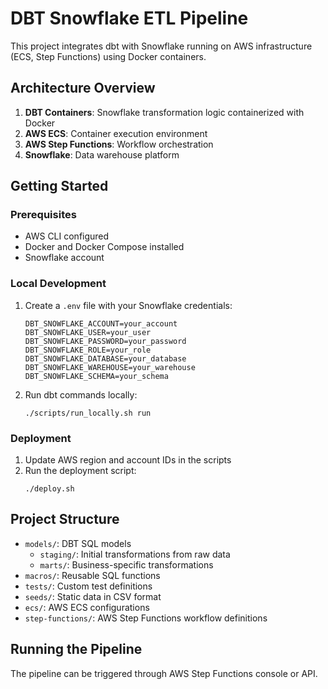# DBT Snowflake ETL Pipeline

This project integrates dbt with Snowflake running on AWS infrastructure (ECS, Step Functions) using Docker containers.

## Architecture Overview

1. **DBT Containers**: Snowflake transformation logic containerized with Docker
2. **AWS ECS**: Container execution environment
3. **AWS Step Functions**: Workflow orchestration
4. **Snowflake**: Data warehouse platform

## Getting Started

### Prerequisites

- AWS CLI configured
- Docker and Docker Compose installed
- Snowflake account

### Local Development

1. Create a `.env` file with your Snowflake credentials:
   ```
   DBT_SNOWFLAKE_ACCOUNT=your_account
   DBT_SNOWFLAKE_USER=your_user
   DBT_SNOWFLAKE_PASSWORD=your_password
   DBT_SNOWFLAKE_ROLE=your_role
   DBT_SNOWFLAKE_DATABASE=your_database
   DBT_SNOWFLAKE_WAREHOUSE=your_warehouse
   DBT_SNOWFLAKE_SCHEMA=your_schema
   ```

2. Run dbt commands locally:
   ```
   ./scripts/run_locally.sh run
   ```

### Deployment

1. Update AWS region and account IDs in the scripts
2. Run the deployment script:
   ```
   ./deploy.sh
   ```

## Project Structure

- `models/`: DBT SQL models
  - `staging/`: Initial transformations from raw data
  - `marts/`: Business-specific transformations
- `macros/`: Reusable SQL functions
- `tests/`: Custom test definitions
- `seeds/`: Static data in CSV format
- `ecs/`: AWS ECS configurations
- `step-functions/`: AWS Step Functions workflow definitions

## Running the Pipeline

The pipeline can be triggered through AWS Step Functions console or API.

